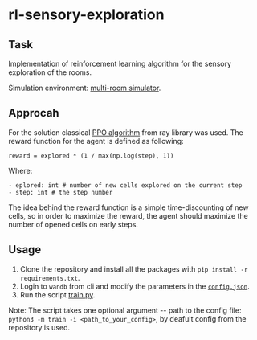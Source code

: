 # rl-sensory-exploration

## Task

Implementation of reinforcement learning algorithm for the sensory exploration of the rooms.

Simulation environment: [multi-room simulator](https://github.com/g-e0s/mapgen).

## Approcah

For the solution classical [PPO algorithm](https://github.com/ray-project/ray/blob/master/rllib/agents/ppo/ppo.py) from ray library was used. The reward function for the agent is defined as following:


```
reward = explored * (1 / max(np.log(step), 1))
```

Where:

```
- eplored: int # number of new cells explored on the current step
- step: int # the step number 
```

The idea behind the reward function is a simple time-discounting of new cells, so in order to maximize the reward, the agent should maximize the number of opened cells on early steps. 

## Usage

1. Clone the repository and install all the packages with `pip install -r requirements.txt`.
2. Login to `wandb` from cli and modify the parameters in the [`config.json`](config/config.json).
3. Run the script [train.py](train.py). 

Note: The script takes one optional argument -- path to the config file: `python3 -m train -i <path_to_your_config>`, by deafult config from the repository is used.



